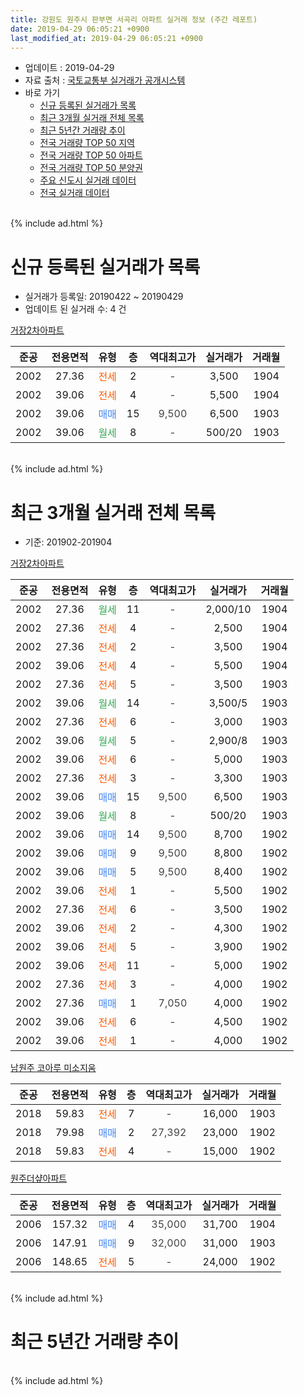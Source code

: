 ```yaml
---
title: 강원도 원주시 판부면 서곡리 아파트 실거래 정보 (주간 레포트)
date: 2019-04-29 06:05:21 +0900
last_modified_at: 2019-04-29 06:05:21 +0900
---
```


* 업데이트 : 2019-04-29
* 자료 출처 : [국토교통부 실거래가 공개시스템](http://rt.molit.go.kr)
* 바로 가기
    * [신규 등록된 실거래가 목록](#신규-등록된-실거래가-목록)
    * [최근 3개월 실거래 전체 목록](#최근-3개월-실거래-전체-목록)
    * [최근 5년간 거래량 추이](#최근-5년간-거래량-추이)
    * [전국 거래량 TOP 50 지역](https://inasie.github.io/apt-trade-info/최근-3개월-전국에서-가장-거래가-많이-발생한-지역)
    * [전국 거래량 TOP 50 아파트](https://inasie.github.io/apt-trade-info/최근-3개월-전국에서-가장-거래가-많이-발생한-아파트)
    * [전국 거래량 TOP 50 분양권](https://inasie.github.io/apt-trade-info/최근-3개월-전국에서-가장-거래가-많이-발생한-분양권)
    * [주요 신도시 실거래 데이터](https://inasie.github.io/apt-trade-info/주요-신도시)
    * [전국 실거래 데이터](https://inasie.github.io/apt-trade-info/전국)
<br>
{% include ad.html %}
<br>

# 신규 등록된 실거래가 목록
* 실거래가 등록일: 20190422 ~ 20190429
* 업데이트 된 실거래 수: 4 건


[거장2차아파트](https://search.naver.com/search.naver?query=%EA%B0%95%EC%9B%90%EB%8F%84+%EC%9B%90%EC%A3%BC%EC%8B%9C+%ED%8C%90%EB%B6%80%EB%A9%B4+%EC%84%9C%EA%B3%A1%EB%A6%AC+%EA%B1%B0%EC%9E%A52%EC%B0%A8%EC%95%84%ED%8C%8C%ED%8A%B8)

|준공|전용면적|유형|층|역대최고가|실거래가|거래월|
|:---:|:---:|:---:|:---:|:---:|:---:|:---:|
|2002|27.36|<span style="color:#ff5a00">전세</span>|2|<span style="color:#444444">-</span>|3,500|1904|
|2002|39.06|<span style="color:#ff5a00">전세</span>|4|<span style="color:#444444">-</span>|5,500|1904|
|2002|39.06|<span style="color:#4285f3">매매</span>|15|<span style="color:#444444">9,500</span>|6,500|1903|
|2002|39.06|<span style="color:#34a853">월세</span>|8|<span style="color:#444444">-</span>|500/20|1903|


<br>
{% include ad.html %}
<br>

# 최근 3개월 실거래 전체 목록
* 기준: 201902-201904


[거장2차아파트](https://search.naver.com/search.naver?query=%EA%B0%95%EC%9B%90%EB%8F%84+%EC%9B%90%EC%A3%BC%EC%8B%9C+%ED%8C%90%EB%B6%80%EB%A9%B4+%EC%84%9C%EA%B3%A1%EB%A6%AC+%EA%B1%B0%EC%9E%A52%EC%B0%A8%EC%95%84%ED%8C%8C%ED%8A%B8)

|준공|전용면적|유형|층|역대최고가|실거래가|거래월|
|:---:|:---:|:---:|:---:|:---:|:---:|:---:|
|2002|27.36|<span style="color:#34a853">월세</span>|11|<span style="color:#444444">-</span>|2,000/10|1904|
|2002|27.36|<span style="color:#ff5a00">전세</span>|4|<span style="color:#444444">-</span>|2,500|1904|
|2002|27.36|<span style="color:#ff5a00">전세</span>|2|<span style="color:#444444">-</span>|3,500|1904|
|2002|39.06|<span style="color:#ff5a00">전세</span>|4|<span style="color:#444444">-</span>|5,500|1904|
|2002|27.36|<span style="color:#ff5a00">전세</span>|5|<span style="color:#444444">-</span>|3,500|1903|
|2002|39.06|<span style="color:#34a853">월세</span>|14|<span style="color:#444444">-</span>|3,500/5|1903|
|2002|27.36|<span style="color:#ff5a00">전세</span>|6|<span style="color:#444444">-</span>|3,000|1903|
|2002|39.06|<span style="color:#34a853">월세</span>|5|<span style="color:#444444">-</span>|2,900/8|1903|
|2002|39.06|<span style="color:#ff5a00">전세</span>|6|<span style="color:#444444">-</span>|5,000|1903|
|2002|27.36|<span style="color:#ff5a00">전세</span>|3|<span style="color:#444444">-</span>|3,300|1903|
|2002|39.06|<span style="color:#4285f3">매매</span>|15|<span style="color:#444444">9,500</span>|6,500|1903|
|2002|39.06|<span style="color:#34a853">월세</span>|8|<span style="color:#444444">-</span>|500/20|1903|
|2002|39.06|<span style="color:#4285f3">매매</span>|14|<span style="color:#444444">9,500</span>|8,700|1902|
|2002|39.06|<span style="color:#4285f3">매매</span>|9|<span style="color:#444444">9,500</span>|8,800|1902|
|2002|39.06|<span style="color:#4285f3">매매</span>|5|<span style="color:#444444">9,500</span>|8,400|1902|
|2002|39.06|<span style="color:#ff5a00">전세</span>|1|<span style="color:#444444">-</span>|5,500|1902|
|2002|27.36|<span style="color:#ff5a00">전세</span>|6|<span style="color:#444444">-</span>|3,500|1902|
|2002|39.06|<span style="color:#ff5a00">전세</span>|2|<span style="color:#444444">-</span>|4,300|1902|
|2002|39.06|<span style="color:#ff5a00">전세</span>|5|<span style="color:#444444">-</span>|3,900|1902|
|2002|39.06|<span style="color:#ff5a00">전세</span>|11|<span style="color:#444444">-</span>|5,000|1902|
|2002|27.36|<span style="color:#ff5a00">전세</span>|3|<span style="color:#444444">-</span>|4,000|1902|
|2002|27.36|<span style="color:#4285f3">매매</span>|1|<span style="color:#444444">7,050</span>|4,000|1902|
|2002|39.06|<span style="color:#ff5a00">전세</span>|6|<span style="color:#444444">-</span>|4,500|1902|
|2002|39.06|<span style="color:#ff5a00">전세</span>|1|<span style="color:#444444">-</span>|4,000|1902|

[남원주 코아루 미소지움](https://search.naver.com/search.naver?query=%EA%B0%95%EC%9B%90%EB%8F%84+%EC%9B%90%EC%A3%BC%EC%8B%9C+%ED%8C%90%EB%B6%80%EB%A9%B4+%EC%84%9C%EA%B3%A1%EB%A6%AC+%EB%82%A8%EC%9B%90%EC%A3%BC+%EC%BD%94%EC%95%84%EB%A3%A8+%EB%AF%B8%EC%86%8C%EC%A7%80%EC%9B%80)

|준공|전용면적|유형|층|역대최고가|실거래가|거래월|
|:---:|:---:|:---:|:---:|:---:|:---:|:---:|
|2018|59.83|<span style="color:#ff5a00">전세</span>|7|<span style="color:#444444">-</span>|16,000|1903|
|2018|79.98|<span style="color:#4285f3">매매</span>|2|<span style="color:#444444">27,392</span>|23,000|1902|
|2018|59.83|<span style="color:#ff5a00">전세</span>|4|<span style="color:#444444">-</span>|15,000|1902|

[원주더샾아파트](https://search.naver.com/search.naver?query=%EA%B0%95%EC%9B%90%EB%8F%84+%EC%9B%90%EC%A3%BC%EC%8B%9C+%ED%8C%90%EB%B6%80%EB%A9%B4+%EC%84%9C%EA%B3%A1%EB%A6%AC+%EC%9B%90%EC%A3%BC%EB%8D%94%EC%83%BE%EC%95%84%ED%8C%8C%ED%8A%B8)

|준공|전용면적|유형|층|역대최고가|실거래가|거래월|
|:---:|:---:|:---:|:---:|:---:|:---:|:---:|
|2006|157.32|<span style="color:#4285f3">매매</span>|4|<span style="color:#444444">35,000</span>|31,700|1904|
|2006|147.91|<span style="color:#4285f3">매매</span>|9|<span style="color:#444444">32,000</span>|31,000|1903|
|2006|148.65|<span style="color:#ff5a00">전세</span>|5|<span style="color:#444444">-</span>|24,000|1902|


<br>
{% include ad.html %}
<br>

# 최근 5년간 거래량 추이


<div style="width:100%;">
    <canvas id="deal_progress" height="200"></canvas>
</div>

<script>
new Chart(document.getElementById("deal_progress"), {
    type: 'line',
    data: {
        labels: ['201404','201405','201406','201407','201408','201409','201410','201411','201412','201501','201502','201503','201504','201505','201506','201507','201508','201509','201510','201511','201512','201601','201602','201603','201604','201605','201606','201607','201608','201609','201610','201611','201612','201701','201702','201703','201704','201705','201706','201707','201708','201709','201710','201711','201712','201801','201802','201803','201804','201805','201806','201807','201808','201809','201810','201811','201812','201901','201902','201903','201904'],
        datasets: [{
            label: '매매',
            pointRadius: 1,
            data: [4, 12, 15, 17, 6, 7, 5, 2, 14, 19, 8, 14, 13, 12, 11, 14, 12, 11, 16, 16, 31, 18, 13, 13, 12, 10, 8, 13, 8, 8, 9, 14, 6, 6, 3, 14, 9, 9, 17, 4, 7, 8, 4, 15, 8, 17, 9, 23, 20, 22, 7, 2, 5, 3, 2, 5, 3, 2, 5, 2, 1],
            borderColor: "rgba(255, 201, 14, 1)",
            backgroundColor: "rgba(255, 201, 14, 0.5)",
            fill: false,
            lineTension: 0
        },{
            label: '전월세',
            pointRadius: 1,
            data: [13, 12, 10, 11, 13, 11, 11, 7, 15, 9, 21, 25, 21, 13, 16, 8, 20, 11, 12, 6, 13, 14, 16, 19, 7, 15, 10, 8, 11, 5, 11, 6, 11, 10, 15, 13, 9, 13, 5, 8, 10, 13, 9, 2, 6, 13, 13, 32, 25, 20, 15, 9, 9, 4, 7, 3, 6, 14, 10, 8, 4],
            borderColor: "rgba(0, 141, 185, 1)",
            backgroundColor: "rgba(0, 141, 185, 0.5)",
            fill: false,
            lineTension: 0
        }
        ]
    },
    options: {
        responsive: true,
        title: {
            display: false
        },
        tooltips: {
            mode: 'index',
            intersect: false
        },
        hover: {
            mode: 'nearest',
            intersect: true
        },
        scales: {
            xAxes: [{
                display: true,
                scaleLabel: {
                    display: true,
                    labelString: '년/월'
                }
            }],
            yAxes: [{
                display: true,
                ticks: {
                    suggestedMin: 0,
                },
                scaleLabel: {
                    display: true,
                    labelString: '실거래 수'
                }
            }]
        }
    }
});

</script>


<br>
{% include ad.html %}
<br>

